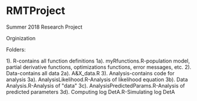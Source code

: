 # RMTProject

Summer 2018 Research Project

Orginization

Folders:

1). R-contains all function definitions
  1a). myRfunctions.R-population model, partial derivative functions, optimizations functions, error messages, etc.
2). Data-contains all data
  2a). A&X_data.R
3). Analysis-contains code for analysis 
  3a). AnalysisLikelihood.R-Analysis of likelihood equation
  3b). Data Analysis.R-Analysis of "data"
  3c). AnalysisPredictedParams.R-Analysis of predicted parameters
  3d). Computing log DetA.R-Simulating log DetA
  
